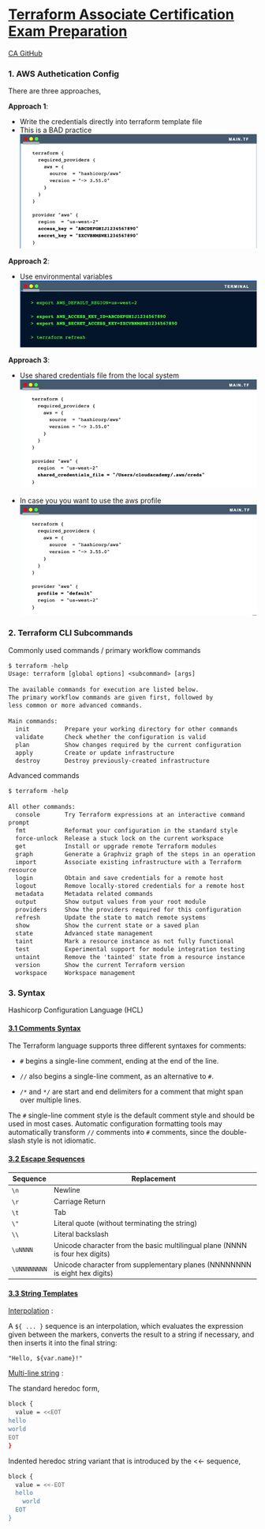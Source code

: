 # [Terraform Associate Certification Exam Preparation](https://cloudacademy.com/learning-paths/terraform-associate-certification-exam-preparation-1-2814/)

[CA GitHub](https://github.com/cloudacademy/terraform-aws) 

### 1. AWS Authetication Config
There are three approaches,

**Approach 1**: 
  - Write the credentials directly into terraform template file
  - This is a BAD practice
    ![](images/aws-creds-approach-01.png)

**Approach 2**: 
  - Use environmental variables
    ![](images/aws-creds-approach-02.png)
    
**Approach 3**: 
  - Use shared credentials file from the local system
    ![](images/aws-creds-approach-03.png)

  - In case you you want to use the aws profile
    ![](images/aws-creds-approach-04.png)


### 2. Terraform CLI Subcommands

Commonly used commands / primary workflow commands 
```
$ terraform -help
Usage: terraform [global options] <subcommand> [args]

The available commands for execution are listed below.
The primary workflow commands are given first, followed by
less common or more advanced commands.

Main commands:
  init          Prepare your working directory for other commands
  validate      Check whether the configuration is valid
  plan          Show changes required by the current configuration
  apply         Create or update infrastructure
  destroy       Destroy previously-created infrastructure
```

Advanced commands
```
$ terraform -help

All other commands:
  console       Try Terraform expressions at an interactive command prompt
  fmt           Reformat your configuration in the standard style
  force-unlock  Release a stuck lock on the current workspace
  get           Install or upgrade remote Terraform modules
  graph         Generate a Graphviz graph of the steps in an operation
  import        Associate existing infrastructure with a Terraform resource
  login         Obtain and save credentials for a remote host
  logout        Remove locally-stored credentials for a remote host
  metadata      Metadata related commands
  output        Show output values from your root module
  providers     Show the providers required for this configuration
  refresh       Update the state to match remote systems
  show          Show the current state or a saved plan
  state         Advanced state management
  taint         Mark a resource instance as not fully functional
  test          Experimental support for module integration testing
  untaint       Remove the 'tainted' state from a resource instance
  version       Show the current Terraform version
  workspace     Workspace management
```

### 3. Syntax

Hashicorp Configuration Language (HCL)

#### [3.1 Comments Syntax](https://developer.hashicorp.com/terraform/language/syntax/configuration#comments)

The Terraform language supports three different syntaxes for comments:

- `#` begins a single-line comment, ending at the end of the line.

- `//` also begins a single-line comment, as an alternative to `#`.

- `/*` and `*/` are start and end delimiters for a comment that might span over multiple lines.

The `#` single-line comment style is the default comment style and should be used in most cases. Automatic configuration formatting tools may automatically transform `//` comments into `#` comments, since the double-slash style is not idiomatic.

#### [3.2 Escape Sequences](https://developer.hashicorp.com/terraform/language/expressions/strings#escape-sequences)

| Sequence     | Replacement                                                                   |
| ------------ | ----------------------------------------------------------------------------- |
| `\n`         | Newline                                                                       |
| `\r`         | Carriage Return                                                               |
| `\t`         | Tab                                                                           |
| `\"`         | Literal quote (without terminating the string)                                |
| `\\`         | Literal backslash                                                             |
| `\uNNNN`     | Unicode character from the basic multilingual plane (NNNN is four hex digits) |
| `\UNNNNNNNN` | Unicode character from supplementary planes (NNNNNNNN is eight hex digits)    |

#### [3.3 String Templates](https://developer.hashicorp.com/terraform/language/expressions/strings#string-templates)

[Interpolation](https://developer.hashicorp.com/terraform/language/expressions/strings#interpolation) : 

A `${ ... }` sequence is an interpolation, which evaluates the expression given between the markers, converts the result to a string if necessary, and then inserts it into the final string:
```
"Hello, ${var.name}!"
```

[Multi-line string](https://developer.hashicorp.com/terraform/language/expressions/strings#indented-heredocs) :

The standard heredoc form,
```sh
block {
  value = <<EOT
hello
world
EOT
}
```
Indented heredoc string variant that is introduced by the <<- sequence,
```sh
block {
  value = <<-EOT
  hello
    world
  EOT
}
```

